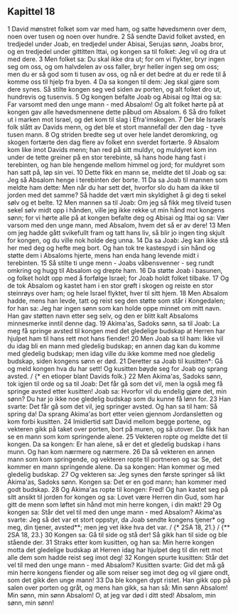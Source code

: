 ## Kapittel 18

1 David mønstret folket som var med ham, og satte høvedsmenn over dem, noen over tusen og noen over hundre.
2 Så sendte David folket avsted, en tredjedel under Joab, en tredjedel under Abisai, Serujas sønn, Joabs bror, og en tredjedel under gittitten Ittai, og kongen sa til folket: Jeg vil og dra ut med dere.
3 Men folket sa: Du skal ikke dra ut; for om vi flykter, bryr ingen seg om oss, og om halvdelen av oss faller, bryr heller ingen seg om oss; men du er så god som ti tusen av oss, og nå er det bedre at du er rede til å komme oss til hjelp fra byen.
4 Da sa kongen til dem: Jeg skal gjøre som dere synes. Så stilte kongen seg ved siden av porten, og alt folket dro ut, hundrevis og tusenvis.
5 Og kongen befalte Joab og Abisai og Ittai og sa: Far varsomt med den unge mann - med Absalom! Og alt folket hørte på at kongen gav alle høvedsmennene dette påbud om Absalom.
6 Så dro folket ut i marken mot Israel, og det kom til slag i Efra'imskogen.
7 Der ble Israels folk slått av Davids menn, og det ble et stort mannefall der den dag - tyve tusen mann.
8 Og striden bredte seg ut over hele landet deromkring, og skogen fortærte den dag flere av folket enn sverdet fortærte.
9 Absalom kom like imot Davids menn; han red på sitt muldyr, og muldyret kom inn under de tette greiner på en stor terebinte, så hans hode hang fast i terebinten, og han ble hengende mellom himmel og jord; for muldyret som han satt på, løp sin vei.
10 Dette fikk en mann se, meldte det til Joab og sa: Jeg så Absalom henge i terebinten der borte.
11 Da sa Joab til mannen som meldte ham dette: Men når du har sett det, hvorfor slo du ham da ikke til jorden med det samme? Så hadde det vært min skyldighet å gi deg ti sekel sølv og et belte.
12 Men mannen sa til Joab: Om jeg så fikk meg tilveid tusen sekel sølv midt opp i hånden, ville jeg ikke rekke ut min hånd mot kongens sønn; for vi hørte alle på at kongen befalte deg og Abisai og Ittai og sa: Vær varsom med den unge mann, med Absalom, hvem det så er av dere!
13 Men om jeg hadde gått svikefullt fram og tatt hans liv, så blir jo ingen ting skjult for kongen, og du ville nok holde deg unna.
14 Da sa Joab: Jeg kan ikke stå her med deg og hefte meg bort. Og han tok tre kastespyd i sin hånd og støtte dem i Absaloms hjerte, mens han enda hang levende midt i terebinten.
15 Så stilte ti unge menn - Joabs våbensvenner - seg rundt omkring og hugg til Absalom og drepte ham.
16 Da støtte Joab i basunen, og folket holdt opp med å forfølge Israel; for Joab holdt folket tilbake.
17 Og de tok Absalom og kastet ham i en stor grøft i skogen og reiste en stor steinrøys over ham; og hele Israel flyktet, hver til sitt hjem.
18 Men Absalom hadde, mens han levde, tatt og reist seg den støtte som står i Kongedalen; for han sa: Jeg har ingen sønn som kan holde oppe minnet om mitt navn. Han gav støtten navn etter seg selv, og den er blitt kalt Absaloms minnesmerke inntil denne dag.
19 Akima'as, Sadoks sønn, sa til Joab: La meg få springe avsted til kongen med det gledelige budskap at Herren har hjulpet ham til hans rett mot hans fiender!
20 Men Joab sa til ham: Ikke vil du idag bli en mann med gledelig budskap; en annen dag kan du komme med gledelig budskap; men idag ville du ikke komme med noe gledelig budskap, siden kongens sønn er død.
21 Deretter sa Joab til kusitten*: Gå og meld kongen hva du har sett! Og kusitten bøyde seg for Joab og sprang avsted. / {* en etioper blant Davids folk.}
22 Men Akima'as, Sadoks sønn, tok igjen til orde og sa til Joab: Det får gå som det vil, men la også meg få springe avsted etter kusitten! Joab sa: Hvorfor vil du endelig gjøre det, min sønn? Du har jo ikke noe gledelig budskap som du kunne få lønn for.
23 Han svarte: Det får gå som det vil, jeg springer avsted. Og han sa til ham: Så spring da! Da sprang Akima'as bort etter veien gjennom Jordansletten og kom forbi kusitten.
24 Imidlertid satt David mellom begge portene, og vekteren gikk på taket over porten, bort på muren, og så utover. Da fikk han se en mann som kom springende alene.
25 Vekteren ropte og meldte det til kongen. Da sa kongen: Er han alene, så er det et gledelig budskap i hans munn. Og han kom nærmere og nærmere.
26 Da så vekteren en annen mann som kom springende, og vekteren ropte til portneren og sa: Se, det kommer en mann springende alene. Da sa kongen: Han kommer og med gledelig budskap.
27 Og vekteren sa: Jeg synes den første springer så likt Akima'as, Sadoks sønn. Kongen sa: Det er en god mann; han kommer med godt budskap.
28 Og Akima'as ropte til kongen: Fred! Og han kastet seg på sitt ansikt til jorden for kongen og sa: Lovet være Herren din Gud, som har gitt de menn som løftet sin hånd mot min herre kongen, i din makt!
29 Og kongen sa: Står det vel til med den unge mann - med Absalom? Akima'as svarte: Jeg så det var et stort oppstyr, da Joab sendte kongens tjener* og meg, din tjener, avsted**; men jeg vet ikke hva det var. / {* 2SA 18, 21.} / {** 2SA 18, 23.}
30 Kongen sa: Gå til side og stå der! Så gikk han til side og ble stående der.
31 Straks etter kom kusitten, og han sa: Min herre kongen motta det gledelige budskap at Herren idag har hjulpet deg til din rett mot alle dem som hadde reist seg imot deg!
32 Kongen spurte kusitten: Står det vel til med den unge mann - med Absalom? Kusitten svarte: Gid det må gå min herre kongens fiender og alle som reiser seg imot deg og vil gjøre ondt, som det gikk den unge mann!
33 Da ble kongen dypt ristet. Han gikk opp på salen over porten og gråt, og mens han gikk, sa han så: Min sønn Absalom! Min sønn, min sønn Absalom! O, at jeg var død i ditt sted! Absalom, min sønn, min sønn!
